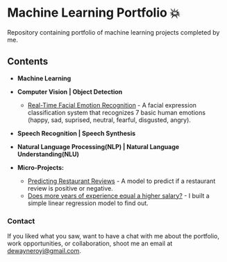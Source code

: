 # Machine Learning Portfolio :boom: 
Repository containing portfolio of machine learning projects completed by me.
## Contents
* **Machine Learning**

* **Computer Vision | Object Detection**
  * [Real-Time Facial Emotion Recognition](https://dewayneroy.github.io/EmotionRecognition/) - A facial expression classification system that recognizes 7 basic human emotions (happy, sad, suprised, neutral, fearful, disgusted, angry).

* **Speech Recognition | Speech Synthesis**

* **Natural Language Processing(NLP) | Natural Language Understanding(NLU)**  
  
* **Micro-Projects:**
  * [Predicting Restaurant Reviews](https://github.com/dewayneroy/natural-language-processing) - A model to predict if a restaurant review is positive or negative.
  * [Does more years of experience equal a higher salary?](https://github.com/dewayneroy/linear-regression) - I built a simple linear regression model to find out. 

### Contact
If you liked what you saw, want to have a chat with me about the portfolio, work opportunities, or collaboration, shoot me an email at [dewayneroyj@gmail.com](dewayneroyj@gmail.com). 
